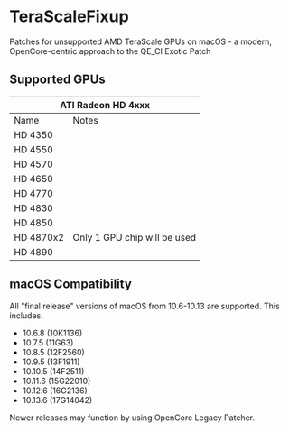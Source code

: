 # TeraScaleFixup
Patches for unsupported AMD TeraScale GPUs on macOS - a modern, OpenCore-centric approach to the QE_CI Exotic Patch

## Supported GPUs
<table>
    <thead>
        <tr>
            <th colspan=3>ATI Radeon HD 4xxx</th>
        </tr>
    </thead>
    <tbody>
        <tr>
            <td>Name</td>
            <td>Notes</td>
        </tr>
        <tr>
            <td>HD 4350</td>
            <td></td>
        </tr>
        <tr>
            <td>HD 4550</td>
            <td></td>
        </tr>
        <tr>
            <td>HD 4570</td>
            <td></td>
        </tr>
        <tr>
            <td>HD 4650</td>
            <td></td>
        </tr>
        <tr>
            <td>HD 4770</td>
            <td></td>
        </tr>
        <tr>
            <td>HD 4830</td>
            <td></td>
        </tr>
        <tr>
            <td>HD 4850</td>
            <td></td>
        </tr>
        <tr>
            <td>HD 4870x2</td>
            <td>Only 1 GPU chip will be used</td>
        </tr>
        <tr>
            <td>HD 4890</td>
            <td></td>
        </tr>
    </tbody>
</table>

## macOS Compatibility
All "final release" versions of macOS from 10.6-10.13 are supported. This includes:
- 10.6.8 (10K1136)
- 10.7.5 (11G63)
- 10.8.5 (12F2560)
- 10.9.5 (13F1911)
- 10.10.5 (14F2511)
- 10.11.6 (15G22010)
- 10.12.6 (16G2136)
- 10.13.6 (17G14042)

Newer releases may function by using OpenCore Legacy Patcher.
